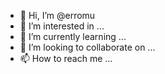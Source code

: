 - 👋 Hi, I’m @erromu
- 👀 I’m interested in ...
- 🌱 I’m currently learning ...
- 💞️ I’m looking to collaborate on ...
- 📫 How to reach me ...

<!---
erromu/erromu is a ✨ special ✨ repository because its `README.md` (this file) appears on your GitHub profile.
You can click the Preview link to take a look at your changes.
--->
